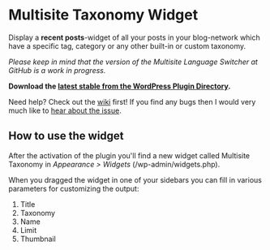 Multisite Taxonomy Widget
=========================

Display a **recent posts**-widget of all your posts in your 
blog-network which have a specific tag, category or any other 
built-in or custom taxonomy.

_Please keep in mind that the version of the Multisite Language Switcher at GitHub is a work in progress._

**Download the [latest stable from the WordPress Plugin Directory](http://downloads.wordpress.org/plugin/multisite-taxonomy-widget.zip).**

Need help? Check out the [wiki](https://github.com/lloc/Multisite-Taxonomy-Widget/wiki) first! If you find any bugs then I would very much like to [hear about the issue](https://github.com/lloc/Multisite-Taxonomy-Widget/issues).

How to use the widget
---------------------

After the activation of the plugin you'll find a new widget called Multisite Taxonomy in _Appearance > Widgets_ (/wp-admin/widgets.php).

When you dragged the widget in one of your sidebars you can fill in various parameters for customizing the output:

1.  Title
2.  Taxonomy
3.  Name
4.  Limit
5.  Thumbnail

